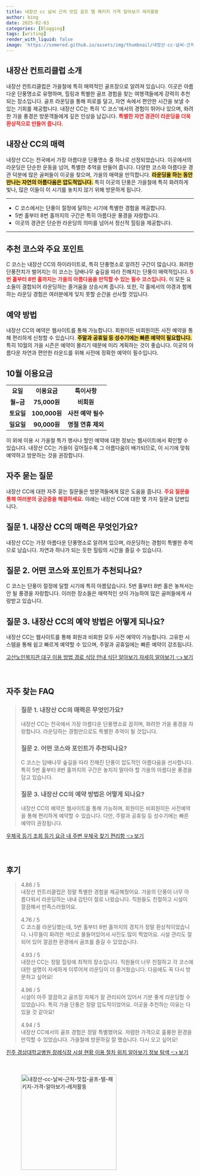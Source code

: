 ```yaml
---
title: 내장산 cc 날씨 근처 맛집 골프 텔 패키지 가격 알아보기 레저활동
author: bing
date: 2025-02-03
categories: [Blogging]
tags: [writing]
render_with_liquid: false
image: 'https://somered.github.io/assets/img/thumbnail/내장산-cc-날씨-근처-맛집-골프-텔-패키지-가격-알아보기-레저활동.webp'
---
```



<h2 id='내장산-컨트리클럽-소개'>내장산 컨트리클럽 소개</h2>

<p>내장산 컨트리클럽은 가을철에 특히 매력적인 골프장으로 알려져 있습니다. 이곳은 아름다운 단풍명소로 유명하며, 힐링과 특별한 골프 경험을 찾는 여행객들에게 강력히 추천되는 장소입니다. 골프 라운딩을 통해 피로를 덜고, 자연 속에서 편안한 시간을 보낼 수 있는 기회를 제공합니다. 내장산 CC는 특히 'C 코스'에서의 경험이 뛰어나 있으며, 화려한 가을 풍경은 방문객들에게 깊은 인상을 남깁니다. <b><span style="color: #ee2323;">특별한 자연 경관이 라운딩을 더욱 환상적으로 만들어 줍니다.</span></b></p>

<h2 id='내장산-cc의-매력'>내장산 CC의 매력</h2>

<p>내장산 CC는 전국에서 가장 아름다운 단풍명소 중 하나로 선정되었습니다. 이곳에서의 라운딩은 단순한 운동을 넘어, 특별한 추억을 만들어 줍니다. 다양한 코스와 아름다운 경관 덕분에 많은 골퍼들이 이곳을 찾으며, 가을의 매력을 만끽합니다. <b><span style="background-color: #ffe066;">라운딩을 하는 동안 만나는 자연의 아름다움은 압도적입니다.</span></b> 특히 이곳의 단풍은 가을철에 특히 화려하게 빛나, 많은 이들이 이 시기를 놓치지 않기 위해 방문하게 됩니다.</p>

<hr />

<ul>
    <li>C 코스에서는 단풍이 절정에 달하는 시기에 특별한 경험을 제공합니다.</li>
    <li>5번 홀부터 8번 홀까지의 구간은 특히 아름다운 풍경을 자랑합니다.</li>
    <li>이곳의 경관은 단순한 라운딩의 의미를 넘어서 정신적 힐링을 제공합니다.</li>
</ul>

<hr />

<h2 id='추천-코스와-주요-포인트'>추천 코스와 주요 포인트</h2>

<p>C 코스는 내장산 CC의 하이라이트로, 특히 단풍명소로 알려진 구간이 많습니다. 화려한 단풍잔치가 벌어지는 이 코스는 담배나무 숲길을 따라 진해지는 단풍이 매력적입니다. <b><span style="color: #ee2323;">5번 홀부터 8번 홀까지는 가을의 아름다움을 만끽할 수 있는 필수 코스입니다.</span></b> 이 모든 요소들이 결합되어 라운딩하는 즐거움을 상승시켜 줍니다. 또한, 각 홀에서의 야경과 함께하는 라운딩 경험은 여러분에게 잊지 못할 순간을 선사할 것입니다.</p>

<h2 id='예약-방법'>예약 방법</h2>

<p>내장산 CC의 예약은 웹사이트를 통해 가능합니다. 회원이든 비회원이든 사전 예약을 통해 편리하게 신청할 수 있습니다. <b><span style="background-color: #ffe066;">주말과 공휴일 등 성수기에는 빠른 예약이 필요합니다.</span></b> 특히 10월의 가을 시즌은 예약이 몰리기 때문에 미리 계획하는 것이 좋습니다. 이곳의 아름다운 자연과 편안한 라운드를 위해 사전에 정확한 예약이 필수입니다.</p>

<h2 id='10월-이용요금'>10월 이용요금</h2>

<table>
    <tr>
        <td style="text-align: center; height: 17px;"><b>요일</b></td>
        <td style="text-align: center; height: 17px;"><b>이용요금</b></td>
        <td style="text-align: center; height: 17px;"><b>특이사항</b></td>
    </tr>
    <tr>
        <td style="text-align: center; height: 17px;"><b>월~금</b></td>
        <td style="text-align: center; height: 17px;"><b>75,000원</b></td>
        <td style="text-align: center; height: 17px;"><b>비회원</b></td>
    </tr>
    <tr>
        <td style="text-align: center; height: 17px;"><b>토요일</b></td>
        <td style="text-align: center; height: 17px;"><b>100,000원</b></td>
        <td style="text-align: center; height: 17px;"><b>사전 예약 필수</b></td>
    </tr>
    <tr>
        <td style="text-align: center; height: 17px;"><b>일요일</b></td>
        <td style="text-align: center; height: 17px;"><b>90,000원</b></td>
        <td style="text-align: center; height: 17px;"><b>명절 연휴 제외</b></td>
    </tr>
</table>

<p>이 외에 이용 시 가을철 특가 행사나 할인 예약에 대한 정보는 웹사이트에서 확인할 수 있습니다. 내장산 CC는 가을이 깊어질수록 그 아름다움이 배가되므로, 이 시기에 맞춰 예약하고 방문하는 것을 권장합니다.</p>

<h2 id='자주-묻는-질문'>자주 묻는 질문</h2>

<p>내장산 CC에 대한 자주 묻는 질문들은 방문객들에게 많은 도움을 줍니다. <b><span style="color: #ee2323;">주요 질문을 통해 여러분의 궁금증을 해결하세요.</span></b> 아래는 내장산 CC에 대한 몇 가지 질문과 답변입니다.</p>

<h2 id='질문-1-내장산-cc의-매력은-무엇인가요'>질문 1. 내장산 CC의 매력은 무엇인가요?</h2>

<p>내장산 CC는 가장 아름다운 단풍명소로 알려져 있으며, 라운딩하는 경험이 특별한 추억으로 남습니다. 자연과 하나가 되는 듯한 힐링의 시간을 즐길 수 있습니다.</p>

<h2 id='질문-2-추천-코스는-무엇인가요'>질문 2. 어떤 코스와 포인트가 추천되나요?</h2>

<p>C 코스는 단풍이 절정에 달할 시기에 특히 아름답습니다. 5번 홀부터 8번 홀은 놓쳐서는 안 될 풍경을 자랑합니다. 이러한 장소들은 매력적인 샷이 가능하여 많은 골퍼들에게 사랑받고 있습니다.</p>

<h2 id='질문-3-예약-방법은-어떻게-되나요'>질문 3. 내장산 CC의 예약 방법은 어떻게 되나요?</h2>

<p>내장산 CC는 웹사이트를 통해 회원과 비회원 모두 사전 예약이 가능합니다. 고유한 시스템을 통해 쉽고 빠르게 예약할 수 있으며, 주말과 공휴일에는 빠른 예약이 강조됩니다.</p>


<p><a class="click-button" title="고산노인복지관 대구 이용 방법 경로 식당 안내 식단 알아보기 자세히 알아보기" href="https://somered.github.io/posts/%EA%B3%A0%EC%82%B0%EB%85%B8%EC%9D%B8%EB%B3%B5%EC%A7%80%EA%B4%80-%EB%8C%80%EA%B5%AC-%EC%9D%B4%EC%9A%A9-%EB%B0%A9%EB%B2%95-%EA%B2%BD%EB%A1%9C-%EC%8B%9D%EB%8B%B9-%EC%95%88%EB%82%B4-%EC%8B%9D%EB%8B%A8-%EC%95%8C%EC%95%84%EB%B3%B4%EA%B8%B0-%EC%9E%90%EC%84%B8%ED%9E%88-%EC%95%8C%EC%95%84%EB%B3%B4%EA%B8%B0/" rel="dofollow">고산노인복지관 대구 이용 방법 경로 식당 안내 식단 알아보기 자세히 알아보기 👈 보기</a></p><br>
<h2 id='자주_찾는_FAQ'>자주 찾는 FAQ</h2>
<div itemscope="" itemtype="https://schema.org/FAQPage"> 
<blockquote> 
<div itemscope="" itemprop="mainEntity" itemtype="https://schema.org/Question"> 
<h3 itemprop="name">질문 1. 내장산 CC의 매력은 무엇인가요?</h3> 
<div itemscope="" itemprop="acceptedAnswer" itemtype="https://schema.org/Answer"> 
<span itemprop="text"> 
<p>내장산 CC는 전국에서 가장 아름다운 단풍명소로 꼽히며, 화려한 가을 풍경을 자랑합니다. 라운딩하는 경험만으로도 특별한 추억이 될 것입니다.</p> 
</span> 
</div> 
</div> 

<div itemscope="" itemprop="mainEntity" itemtype="https://schema.org/Question"> 
<h3 itemprop="name">질문 2. 어떤 코스와 포인트가 추천되나요?</h3> 
<div itemscope="" itemprop="acceptedAnswer" itemtype="https://schema.org/Answer"> 
<span itemprop="text"> 
<p>C 코스는 담배나무 숲길을 따라 진해진 단풍이 압도적인 아름다움을 선사합니다. 특히 5번 홀부터 8번 홀까지의 구간은 놓치지 말아야 할 가을의 아름다운 풍경을 담고 있습니다.</p> 
</span> 
</div> 
</div> 

<div itemscope="" itemprop="mainEntity" itemtype="https://schema.org/Question"> 
<h3 itemprop="name">질문 3. 내장산 CC의 예약 방법은 어떻게 되나요?</h3> 
<div itemscope="" itemprop="acceptedAnswer" itemtype="https://schema.org/Answer"> 
<span itemprop="text"> 
<p>내장산 CC의 예약은 웹사이트를 통해 가능하며, 회원이든 비회원이든 사전예약을 통해 편리하게 예약할 수 있습니다. 다만, 주말과 공휴일 등 성수기에는 빠른 예약이 권장됩니다.</p> 
</span> 
</div> 
</div> 
</blockquote> 
</div>
<p><a class="click-button" title="우체국 등기 조회 등기 요금 내 주변 우체국 찾기 편리함" href="https://somered.github.io/posts/%EC%9A%B0%EC%B2%B4%EA%B5%AD-%EB%93%B1%EA%B8%B0-%EC%A1%B0%ED%9A%8C-%EB%93%B1%EA%B8%B0-%EC%9A%94%EA%B8%88-%EB%82%B4-%EC%A3%BC%EB%B3%80-%EC%9A%B0%EC%B2%B4%EA%B5%AD-%EC%B0%BE%EA%B8%B0-%ED%8E%B8%EB%A6%AC%ED%95%A8/" rel="dofollow">우체국 등기 조회 등기 요금 내 주변 우체국 찾기 편리함 👈 보기</a></p><br>
<h2 id='후기'>후기</h2>
<div itemscope itemtype="https://schema.org/Product">
  <blockquote>
  <div itemprop="review" itemscope itemtype="https://schema.org/Review">
      <div itemprop="reviewRating" itemscope itemtype="https://schema.org/Rating"> <span itemprop="ratingValue">4.86</span> / <span itemprop="bestRating">5</span> </div>
      <span itemprop="reviewBody">내장산 컨트리클럽은 정말 특별한 경험을 제공해줬어요. 가을의 단풍이 너무 아름다워서 라운딩하는 내내 감탄이 절로 나왔습니다. 직원들도 친절하고 시설이 깔끔해서 만족스러웠어요.</span>
  </div>
  <br>
  <div itemprop="review" itemscope itemtype="https://schema.org/Review">
      <div itemprop="reviewRating" itemscope itemtype="https://schema.org/Rating"> <span itemprop="ratingValue">4.76</span> / <span itemprop="bestRating">5</span> </div>
      <span itemprop="reviewBody">C 코스를 라운딩했는데, 5번 홀부터 8번 홀까지의 경치가 정말 환상적이었습니다. 나무들이 화려한 색으로 물들어있어서 사진도 많이 찍었어요. 시설 관리도 잘 되어 있어 깔끔한 환경에서 골프를 즐길 수 있었습니다.</span>
  </div>
  <br>
  <div itemprop="review" itemscope itemtype="https://schema.org/Review">
      <div itemprop="reviewRating" itemscope itemtype="https://schema.org/Rating"> <span itemprop="ratingValue">4.93</span> / <span itemprop="bestRating">5</span> </div>
      <span itemprop="reviewBody">내장산 CC는 정말 힐링에 최적의 장소입니다. 직원들이 너무 친절하고 각 코스에 대한 설명이 자세하게 이루어져 라운딩이 더 즐거웠습니다. 다음에도 꼭 다시 방문하고 싶어요!</span>
  </div>
  <br>
  <div itemprop="review" itemscope itemtype="https://schema.org/Review">
      <div itemprop="reviewRating" itemscope itemtype="https://schema.org/Rating"> <span itemprop="ratingValue">4.96</span> / <span itemprop="bestRating">5</span> </div>
      <span itemprop="reviewBody">시설이 아주 깔끔하고 골프장 자체가 잘 관리되어 있어서 기분 좋게 라운딩할 수 있었습니다. 특히 가을 단풍은 정말 압도적이었어요. 이곳을 추천하는 이유는 다 있을 것 같아요!</span>
  </div>
  <br>
  <div itemprop="review" itemscope itemtype="https://schema.org/Review">
      <div itemprop="reviewRating" itemscope itemtype="https://schema.org/Rating"> <span itemprop="ratingValue">4.94</span> / <span itemprop="bestRating">5</span> </div>
      <span itemprop="reviewBody">내장산 CC에서의 골프 경험은 정말 특별했어요. 저렴한 가격으로 훌륭한 환경을 만끽할 수 있었습니다. 가을철에 방문하길 잘 했습니다. 다시 오고 싶어요!</span>
  </div>
  </blockquote>
</div>
<p><a class="click-button" title="진주 경상대학교병원 장례식장 시설 현황 이용 절차 위치 알아보기 정보 탐색" href="https://somered.github.io/posts/%EC%A7%84%EC%A3%BC-%EA%B2%BD%EC%83%81%EB%8C%80%ED%95%99%EA%B5%90%EB%B3%91%EC%9B%90-%EC%9E%A5%EB%A1%80%EC%8B%9D%EC%9E%A5-%EC%8B%9C%EC%84%A4-%ED%98%84%ED%99%A9-%EC%9D%B4%EC%9A%A9-%EC%A0%88%EC%B0%A8-%EC%9C%84%EC%B9%98-%EC%95%8C%EC%95%84%EB%B3%B4%EA%B8%B0-%EC%A0%95%EB%B3%B4-%ED%83%90%EC%83%89/" rel="dofollow">진주 경상대학교병원 장례식장 시설 현황 이용 절차 위치 알아보기 정보 탐색 👈 보기</a></p><br>
<figure class="image"><img src="https://somered.github.io/assets/img/thumbnail/내장산-cc-날씨-근처-맛집-골프-텔-패키지-가격-알아보기-레저활동.webp" alt="내장산-cc-날씨-근처-맛집-골프-텔-패키지-가격-알아보기-레저활동" width="256" height="256"></figure>